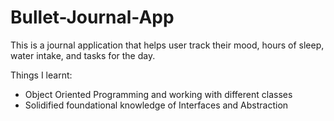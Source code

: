 # Bullet-Journal-App
This is a journal application that helps user track their mood, hours of sleep, water intake, and tasks for the day. 

Things I learnt:
* Object Oriented Programming and working with different classes
* Solidified foundational knowledge of Interfaces and Abstraction

